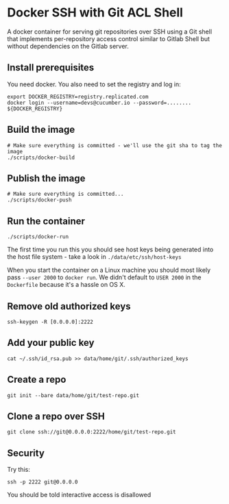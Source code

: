 # Docker SSH with Git ACL Shell

A docker container for serving git repositories over SSH using a Git shell that
implements per-repository access control similar to Gitlab Shell but without
dependencies on the Gitlab server.

## Install prerequisites

You need docker. You also need to set the registry and log in:

    export DOCKER_REGISTRY=registry.replicated.com
    docker login --username=devs@cucumber.io --password=........ ${DOCKER_REGISTRY}

## Build the image

    # Make sure everything is committed - we'll use the git sha to tag the image
    ./scripts/docker-build

## Publish the image

    # Make sure everything is committed...
    ./scripts/docker-push

## Run the container

    ./scripts/docker-run

The first time you run this you should see host keys being generated into the
host file system - take a look in `./data/etc/ssh/host-keys`

When you start the container on a Linux machine you should most likely pass `--user 2000`
to `docker run`. We didn't default to `USER 2000` in the `Dockerfile` because it's a hassle
on OS X.

## Remove old authorized keys

    ssh-keygen -R [0.0.0.0]:2222

## Add your public key

    cat ~/.ssh/id_rsa.pub >> data/home/git/.ssh/authorized_keys

## Create a repo

    git init --bare data/home/git/test-repo.git

## Clone a repo over SSH

    git clone ssh://git@0.0.0.0:2222/home/git/test-repo.git

## Security

Try this:

    ssh -p 2222 git@0.0.0.0

You should be told interactive access is disallowed
